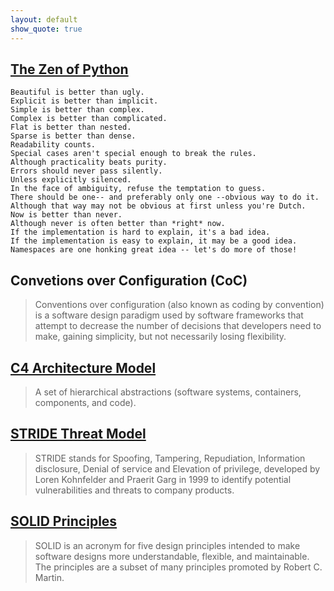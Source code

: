 ```yaml
---
layout: default
show_quote: true
---
```


## [The Zen of Python](https://www.python.org/dev/peps/pep-0020/)

``` text
Beautiful is better than ugly.
Explicit is better than implicit.
Simple is better than complex.
Complex is better than complicated.
Flat is better than nested.
Sparse is better than dense.
Readability counts.
Special cases aren't special enough to break the rules.
Although practicality beats purity.
Errors should never pass silently.
Unless explicitly silenced.
In the face of ambiguity, refuse the temptation to guess.
There should be one-- and preferably only one --obvious way to do it.
Although that way may not be obvious at first unless you're Dutch.
Now is better than never.
Although never is often better than *right* now.
If the implementation is hard to explain, it's a bad idea.
If the implementation is easy to explain, it may be a good idea.
Namespaces are one honking great idea -- let's do more of those!
```
## Convetions over Configuration (CoC)

> Conventions over configuration (also known as coding by convention) is a software design paradigm used by software frameworks that attempt to decrease the number of decisions that developers need to make, gaining simplicity, but not necessarily losing flexibility.

## [C4 Architecture Model](https://c4model.com/)

> A set of hierarchical abstractions (software systems, containers, components, and code).

## [STRIDE Threat Model](https://learn.microsoft.com/en-us/azure/security/develop/threat-modeling-tool-threats#stride-model)

> STRIDE stands for Spoofing, Tampering, Repudiation, Information disclosure, Denial of service and Elevation of privilege, developed by Loren Kohnfelder and Praerit Garg in 1999 to identify potential vulnerabilities and threats to company products.

## [SOLID Principles](https://en.wikipedia.org/wiki/SOLID)

> SOLID is an acronym for five design principles intended to make software designs more understandable, flexible, and maintainable. The principles are a subset of many principles promoted by Robert C. Martin.